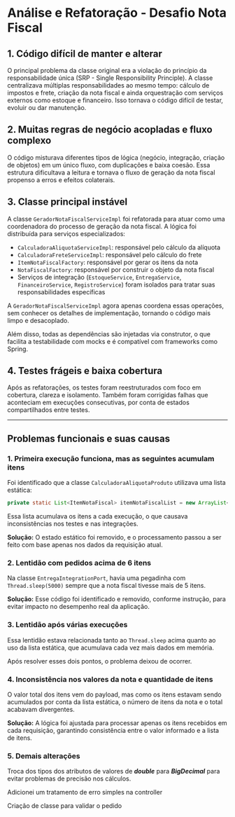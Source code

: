 
# Análise e Refatoração - Desafio Nota Fiscal

## 1. Código difícil de manter e alterar

O principal problema da classe original era a violação do princípio da responsabilidade única (SRP - Single Responsibility Principle). A classe centralizava múltiplas responsabilidades ao mesmo tempo: cálculo de impostos e frete, criação da nota fiscal e ainda orquestração com serviços externos como estoque e financeiro. Isso tornava o código difícil de testar, evoluir ou dar manutenção.

## 2. Muitas regras de negócio acopladas e fluxo complexo

O código misturava diferentes tipos de lógica (negócio, integração, criação de objetos) em um único fluxo, com duplicações e baixa coesão. Essa estrutura dificultava a leitura e tornava o fluxo de geração da nota fiscal propenso a erros e efeitos colaterais.

## 3. Classe principal instável

A classe `GeradorNotaFiscalServiceImpl` foi refatorada para atuar como uma coordenadora do processo de geração da nota fiscal. A lógica foi distribuída para serviços especializados:

- `CalculadoraAliquotaServiceImpl`: responsável pelo cálculo da alíquota
- `CalculadoraFreteServiceImpl`: responsável pelo cálculo do frete
- `ItemNotaFiscalFactory`: responsável por gerar os itens da nota
- `NotaFiscalFactory`: responsável por construir o objeto da nota fiscal
- Serviços de integração (`EstoqueService`, `EntregaService`, `FinanceiroService`, `RegistroService`) foram isolados para tratar suas responsabilidades específicas

A `GeradorNotaFiscalServiceImpl` agora apenas coordena essas operações, sem conhecer os detalhes de implementação, tornando o código mais limpo e desacoplado.

Além disso, todas as dependências são injetadas via construtor, o que facilita a testabilidade com mocks e é compatível com frameworks como Spring.

## 4. Testes frágeis e baixa cobertura

Após as refatorações, os testes foram reestruturados com foco em cobertura, clareza e isolamento. Também foram corrigidas falhas que aconteciam em execuções consecutivas, por conta de estados compartilhados entre testes.

---

## Problemas funcionais e suas causas

### 1. Primeira execução funciona, mas as seguintes acumulam itens

Foi identificado que a classe `CalculadoraAliquotaProduto` utilizava uma lista estática:

```java
private static List<ItemNotaFiscal> itemNotaFiscalList = new ArrayList<>();
```

Essa lista acumulava os itens a cada execução, o que causava inconsistências nos testes e nas integrações.

**Solução:** O estado estático foi removido, e o processamento passou a ser feito com base apenas nos dados da requisição atual.

### 2. Lentidão com pedidos acima de 6 itens

Na classe `EntregaIntegrationPort`, havia uma pegadinha com `Thread.sleep(5000)` sempre que a nota fiscal tivesse mais de 5 itens.

**Solução:** Esse código foi identificado e removido, conforme instrução, para evitar impacto no desempenho real da aplicação.

### 3. Lentidão após várias execuções

Essa lentidão estava relacionada tanto ao `Thread.sleep` acima quanto ao uso da lista estática, que acumulava cada vez mais dados em memória.

Após resolver esses dois pontos, o problema deixou de ocorrer.

### 4. Inconsistência nos valores da nota e quantidade de itens

O valor total dos itens vem do payload, mas como os itens estavam sendo acumulados por conta da lista estática, o número de itens da nota e o total acabavam divergentes.

**Solução:** A lógica foi ajustada para processar apenas os itens recebidos em cada requisição, garantindo consistência entre o valor informado e a lista de itens.

### 5. Demais alterações 

Troca dos tipos dos atributos de valores de ***double*** para ***BigDecimal*** para evitar problemas de precisão nos cálculos.

Adicionei um tratamento de erro simples na controller

Criação de classe para validar o pedido